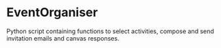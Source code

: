 # EventOrganiser
Python script containing functions to select activities, compose and send invitation emails and canvas responses. 
